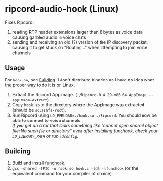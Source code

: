 # ripcord-audio-hook (Linux)
Fixes Ripcord:
1. reading RTP header extensions larger than 8 bytes as voice data, causing garbled audio in voice chats
2. sending and receiving an old (?) version of the IP discovery packet, causing it to get stuck on "Routing..." when attempting to join voice channels

## Usage
For `hook.so`, see [Building](#Building). I don't distribute binaries as I have no idea what the proper way to do it is on Linux.
1. Extract the Ripcord AppImage. (`./Ripcord-0.4.29-x86_64.AppImage --appimage-extract`)
2. Copy `hook.so` to the directory where the AppImage was extracted (should be `squashfs-root`).
3. Run Ripcord using `LD_PRELOAD=./hook.so ./Ripcord`. You should now be able to connect to voice channels.  
*If you get an error that looks something like "cannot open shared object file: No such file or directory" even after installing funchook, check your `LD_LIBRARY_PATH` or run `ldconfig`.*

## Building
1. Build and install [funchook](https://github.com/kubo/funchook).
2. `gcc -shared -fPIC -o hook.so hook.c -ldl -lfunchook` (or the equivalent command for your compiler of choice)
